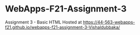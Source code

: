 # WebApps-F21-Assignment-3
Assignment 3 - Basic HTML
Hosted at https://44-563-webapps-f21.github.io/webapps-f21-assignment-3-Vishaldubbaka/